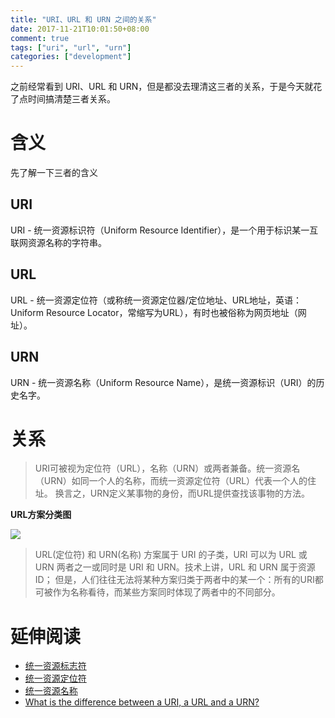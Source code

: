```yaml
---
title: "URI、URL 和 URN 之间的关系"
date: 2017-11-21T10:01:50+08:00
comment: true
tags: ["uri", "url", "urn"]
categories: ["development"]
---
```


之前经常看到 URI、URL 和 URN，但是都没去理清这三者的关系，于是今天就花了点时间搞清楚三者关系。
<!--more-->

# 含义

先了解一下三者的含义

## URI

URI - 统一资源标识符（Uniform Resource Identifier），是一个用于标识某一互联网资源名称的字符串。

## URL

URL - 统一资源定位符（或称统一资源定位器/定位地址、URL地址，英语：Uniform Resource Locator，常缩写为URL），有时也被俗称为网页地址（网址）。

## URN

URN - 统一资源名称（Uniform Resource Name），是统一资源标识（URI）的历史名字。

# 关系

> URI可被视为定位符（URL），名称（URN）或两者兼备。统一资源名（URN）如同一个人的名称，而统一资源定位符（URL）代表一个人的住址。
换言之，URN定义某事物的身份，而URL提供查找该事物的方法。

**URL方案分类图**

![](https://upload.wikimedia.org/wikipedia/commons/thumb/c/c3/URI_Euler_Diagram_no_lone_URIs.svg/180px-URI_Euler_Diagram_no_lone_URIs.svg.png)

> URL(定位符) 和 URN(名称) 方案属于 URI 的子类，URI 可以为 URL 或 URN 两者之一或同时是 URI 和 URN。技术上讲，URL 和 URN 属于资源ID；
但是，人们往往无法将某种方案归类于两者中的某一个：所有的URI都可被作为名称看待，而某些方案同时体现了两者中的不同部分。

# 延伸阅读

- [统一资源标志符](https://zh.wikipedia.org/wiki/统一资源标志符)
- [统一资源定位符](https://zh.wikipedia.org/wiki/统一资源定位符)
- [统一资源名称](https://zh.wikipedia.org/wiki/统一资源名称)
- [What is the difference between a URI, a URL and a URN?](https://stackoverflow.com/questions/176264/what-is-the-difference-between-a-uri-a-url-and-a-urn)
